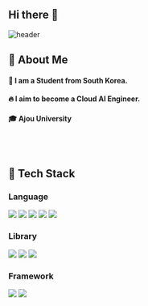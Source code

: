 ## Hi there 👋
![header](https://capsule-render.vercel.app/api?type=speech&color=gradient&height=300&text=Welcome%20to%20HJ'S%20Github)

<div>
  <!--Body-->
  
  ## 👀 About Me
  #### :raising_hand: I am a Student from South Korea.<br/>
  #### :fire: I aim to become a Cloud AI Engineer.<br/>
  #### :mortar_board: Ajou University
  <br/>
  <br/>
  
  ## 🧱 Tech Stack
  ### Language
  <!--Python-->
  <img src="https://img.shields.io/badge/Python-3776AB?style=flat-square&logo=Python&logoColor=white"/>
  <!--Java-->
  <img src="https://img.shields.io/badge/Java-007396?style=flat-square&logo=OpenJDK&logoColor=white"/>
  <!--SQL-->
  <img src="https://img.shields.io/badge/SQL-336791?style=flat-square&logo=postgresql&logoColor=white"/>
  <!--HTML5-->
  <img src="https://img.shields.io/badge/HTML5-E34F26?style=flat-square&logo=HTML5&logoColor=white"/>
  <!--CSS-->
  <img src="https://img.shields.io/badge/CSS3-1572B6?style=flat-square&logo=CSS3&logoColor=white"/>
  <br/>

  ### Library
  <!--PyTorch-->
  <img src="https://img.shields.io/badge/PyTorch-EE4C2C?style=flat-square&logo=PyTorch&logoColor=white"/>
  <!--Selenium-->
  <img src="https://img.shields.io/badge/Selenium-43B02A?style=flat-square&logo=Selenium&logoColor=white"/>
  <!--scikit--learn-->
  <img src="https://img.shields.io/badge/scikit--learn-F7931E?style=flat-square&logo=scikit-learn&logoColor=white"/>

  <br/>

  ### Framework
  <!--springBoot-->
  <img src="https://img.shields.io/badge/SpringBoot-6DB33F?style=flat-square&logo=SpringBoot&logoColor=white"/>
  <!--Docker-->
  <img src="https://img.shields.io/badge/Docker-2496ED?style=flat-square&logo=Docker&logoColor=white"/>

  <br/>



